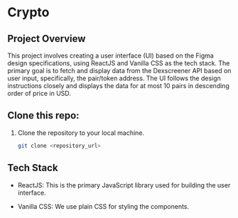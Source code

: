 # Crypto

## Project Overview

This project involves creating a user interface (UI) based on the Figma design specifications, using ReactJS and Vanilla CSS as the tech stack. The primary goal is to fetch and display data from the Dexscreener API based on user input, specifically, the pair/token address. The UI follows the design instructions closely and displays the data for at most 10 pairs in descending order of price in USD.

## Clone this repo:

1. Clone the repository to your local machine.

   ```bash
   git clone <repository_url>
   ```

## Tech Stack

- ReactJS: This is the primary JavaScript library used for building the user interface.

- Vanilla CSS: We use plain CSS for styling the components.
